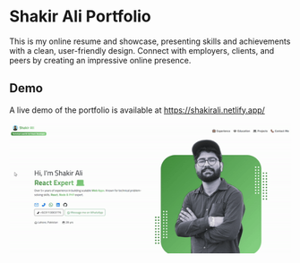 
# Shakir Ali Portfolio

This is my online resume and showcase, presenting skills and achievements with a clean, user-friendly design. Connect with employers, clients, and peers by creating an impressive online presence.


## Demo

A live demo of the portfolio is available at https://shakirali.netlify.app/

![](https://github.com/ShakirAliSWE/shakirali-portfolio/blob/main/app/assets/shakirali-github-portfolio.gif)
